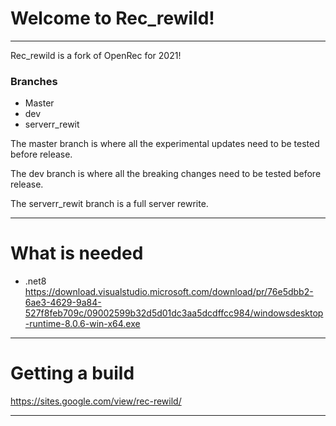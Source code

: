 # Welcome to Rec_rewild!
---
Rec_rewild is a fork of OpenRec for 2021!

### Branches
 - Master
 - dev
 - serverr_rewit

The master branch is where all the experimental updates need to be tested before release.

The dev branch is where all the breaking changes need to be tested before release.

The serverr_rewit branch is a full server rewrite.

---
# What is needed
- .net8
https://download.visualstudio.microsoft.com/download/pr/76e5dbb2-6ae3-4629-9a84-527f8feb709c/09002599b32d5d01dc3aa5dcdffcc984/windowsdesktop-runtime-8.0.6-win-x64.exe
---
# Getting a build

https://sites.google.com/view/rec-rewild/

---


